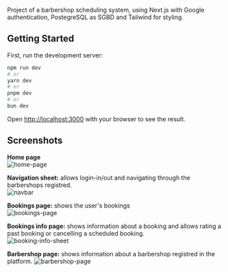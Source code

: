 Project of a barbershop scheduling system, using Next.js with Google authentication, PostegreSQL as SGBD and Tailwind for styling.

## Getting Started

First, run the development server:

```bash
npm run dev
# or
yarn dev
# or
pnpm dev
# or
bun dev
```

Open [http://localhost:3000](http://localhost:3000) with your browser to see the result.


## Screenshots

**Home page** \
![home-page](https://github.com/user-attachments/assets/368429b3-97a9-438e-a76e-945fc13a9b9e) 

**Navigation sheet:** allows login-in/out and navigating through the barbershops registred. \
![navbar](https://github.com/user-attachments/assets/6abfa5d9-ce44-41ee-b1a2-45f430356515) 

**Bookings page:** shows the user's bookings \
![bookings-page](https://github.com/user-attachments/assets/f33fd642-3504-4e73-a7d0-26d236fce81c) 

**Bookings info page:** shows information about a booking and allows rating a past booking or cancelling a scheduled booking. \
![booking-info-sheet](https://github.com/user-attachments/assets/bfba65dd-7faf-4fa4-b32f-f5918042d7f8) 

**Barbershop page:** shows information about a barbershop registred in the platform. 
![barbershop-page](https://github.com/user-attachments/assets/f36c105b-8a36-4bab-ab04-467b1838e69f) 


